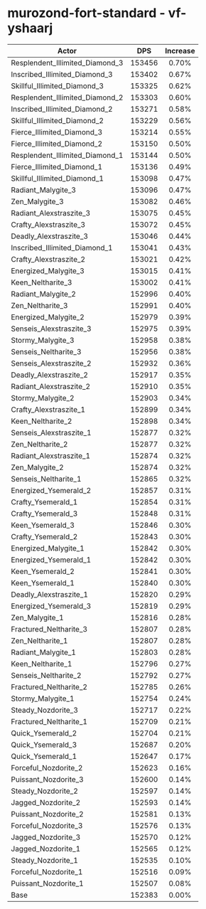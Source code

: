 # murozond-fort-standard - vf-yshaarj
| Actor | DPS | Increase |
|---|:---:|:---:|
|Resplendent_Illimited_Diamond_3|153456|0.70%|
|Inscribed_Illimited_Diamond_3|153402|0.67%|
|Skillful_Illimited_Diamond_3|153325|0.62%|
|Resplendent_Illimited_Diamond_2|153303|0.60%|
|Inscribed_Illimited_Diamond_2|153271|0.58%|
|Skillful_Illimited_Diamond_2|153229|0.56%|
|Fierce_Illimited_Diamond_3|153214|0.55%|
|Fierce_Illimited_Diamond_2|153150|0.50%|
|Resplendent_Illimited_Diamond_1|153144|0.50%|
|Fierce_Illimited_Diamond_1|153136|0.49%|
|Skillful_Illimited_Diamond_1|153098|0.47%|
|Radiant_Malygite_3|153096|0.47%|
|Zen_Malygite_3|153082|0.46%|
|Radiant_Alexstraszite_3|153075|0.45%|
|Crafty_Alexstraszite_3|153072|0.45%|
|Deadly_Alexstraszite_3|153046|0.44%|
|Inscribed_Illimited_Diamond_1|153041|0.43%|
|Crafty_Alexstraszite_2|153021|0.42%|
|Energized_Malygite_3|153015|0.41%|
|Keen_Neltharite_3|153002|0.41%|
|Radiant_Malygite_2|152996|0.40%|
|Zen_Neltharite_3|152991|0.40%|
|Energized_Malygite_2|152979|0.39%|
|Senseis_Alexstraszite_3|152975|0.39%|
|Stormy_Malygite_3|152958|0.38%|
|Senseis_Neltharite_3|152956|0.38%|
|Senseis_Alexstraszite_2|152932|0.36%|
|Deadly_Alexstraszite_2|152917|0.35%|
|Radiant_Alexstraszite_2|152910|0.35%|
|Stormy_Malygite_2|152903|0.34%|
|Crafty_Alexstraszite_1|152899|0.34%|
|Keen_Neltharite_2|152898|0.34%|
|Senseis_Alexstraszite_1|152877|0.32%|
|Zen_Neltharite_2|152877|0.32%|
|Radiant_Alexstraszite_1|152874|0.32%|
|Zen_Malygite_2|152874|0.32%|
|Senseis_Neltharite_1|152865|0.32%|
|Energized_Ysemerald_2|152857|0.31%|
|Crafty_Ysemerald_1|152854|0.31%|
|Crafty_Ysemerald_3|152848|0.31%|
|Keen_Ysemerald_3|152846|0.30%|
|Crafty_Ysemerald_2|152843|0.30%|
|Energized_Malygite_1|152842|0.30%|
|Energized_Ysemerald_1|152842|0.30%|
|Keen_Ysemerald_2|152841|0.30%|
|Keen_Ysemerald_1|152840|0.30%|
|Deadly_Alexstraszite_1|152820|0.29%|
|Energized_Ysemerald_3|152819|0.29%|
|Zen_Malygite_1|152816|0.28%|
|Fractured_Neltharite_3|152807|0.28%|
|Zen_Neltharite_1|152807|0.28%|
|Radiant_Malygite_1|152803|0.28%|
|Keen_Neltharite_1|152796|0.27%|
|Senseis_Neltharite_2|152792|0.27%|
|Fractured_Neltharite_2|152785|0.26%|
|Stormy_Malygite_1|152754|0.24%|
|Steady_Nozdorite_3|152717|0.22%|
|Fractured_Neltharite_1|152709|0.21%|
|Quick_Ysemerald_2|152704|0.21%|
|Quick_Ysemerald_3|152687|0.20%|
|Quick_Ysemerald_1|152647|0.17%|
|Forceful_Nozdorite_2|152623|0.16%|
|Puissant_Nozdorite_3|152600|0.14%|
|Steady_Nozdorite_2|152597|0.14%|
|Jagged_Nozdorite_2|152593|0.14%|
|Puissant_Nozdorite_2|152581|0.13%|
|Forceful_Nozdorite_3|152576|0.13%|
|Jagged_Nozdorite_3|152570|0.12%|
|Jagged_Nozdorite_1|152565|0.12%|
|Steady_Nozdorite_1|152535|0.10%|
|Forceful_Nozdorite_1|152516|0.09%|
|Puissant_Nozdorite_1|152507|0.08%|
|Base|152383|0.00%|
